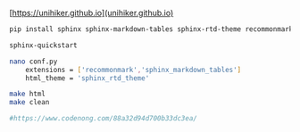 [https://unihiker.github.io](unihiker.github.io)



```bash
pip install sphinx sphinx-markdown-tables sphinx-rtd-theme recommonmark sphinx-autobuild

sphinx-quickstart

nano conf.py
    extensions = ['recommonmark','sphinx_markdown_tables']
    html_theme = 'sphinx_rtd_theme'

make html
make clean

#https://www.codenong.com/88a32d94d700b33dc3ea/
```